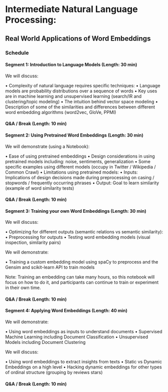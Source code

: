 # Intermediate Natural Language Processing:
## Real World Applications of Word Embeddings


### Schedule
 
#### Segment 1: Introduction to Language Models (Length: 30 min)

We will discuss:

•	Complexity of natural language requires specific techniques:
•	Language models are probability distributions over a sequence of words
•	Key uses are in machine learning and unsupervised learning (search/IR and clustering/topic modeling)
•	The intuition behind vector space modeling
•	Description of some of the similarities and differences between different word embedding algorithms (word2vec, GloVe, PPMI)

#### Q&A / Break (Length: 10 min)

#### Segment 2:  Using Pretrained Word Embeddings (Length: 30 min)

We will demonstrate (using a Notebook):

•	Ease of using pretrained embeddings
•	Design considerations in using pretrained models including: noise, sentiments, generalization
•	Some specific examples using different models (occupy in Twitter / Wikipedia / Common Crawl)
•	Limitations using pretrained models:
  •	Inputs: Implications of design decisions made during preprocessing on casing / stopwords / frequently occurring phrases
  •	Output: Goal to learn similarity (example of word similarity tests)

#### Q&A / Break (Length: 10 min)

#### Segment 3: Training your own Word Embeddings (Length: 30 min)

We will discuss:

•	Optimizing for different outputs (semantic relations vs semantic similarity):
•	Preprocessing for outputs
•	Testing word embedding models (visual inspection, similarity pairs)

We will demonstrate:

•	Training a custom embedding model using spaCy to preprocess and the Gensim and scikit-learn API to train models

Note: Training an embedding can take many hours, so this notebook will focus on how to do it, and participants can continue to train or experiment in their own time.

#### Q&A / Break (Length: 10 min)

#### Segment 4: Applying Word Embeddings (Length: 40 min)

We will demonstrate:

•	Using word embeddings as inputs to understand documents
  •	Supervised Machine Learning including Document Classification
  •	Unsupervised Models including Document Clustering
  
We will discuss:

•	Using word embeddings to extract insights from texts
  •	Static vs Dynamic Embeddings on a high level
  •	Hacking dynamic embeddings for other types of ordinal structure (grouping by reviews stars)

#### Q&A / Break (Length: 10 min)


